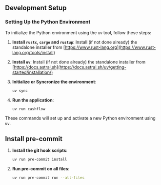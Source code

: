 ## Development Setup

### Setting Up the Python Environment

To initialize the Python environment using the `uv` tool, follow these steps:

1. **Install `rustc`, `cargo` and `rustup`**: Install (if not done already) the standalone installer from [https://www.rust-lang.org](https://www.rust-lang.org/tools/install)

2. **Install `uv`**: Install (if not done already) the standalone installer from [https://docs.astral.sh](https://docs.astral.sh/uv/getting-started/installation/)

3. **Initialize or Syncronize the environment**:
    ```sh
    uv sync
    ```

4. **Run the application**:
    ```sh
    uv run cashflow
    ```

These commands will set up and activate a new Python environment using `uv`.

## Install pre-commit

1. **Install the git hook scripts**:
    ```bash
    uv run pre-commit install
    ```

2. **Run pre-commit on all files**:
    ```bash
    uv run pre-commit run --all-files
    ```

